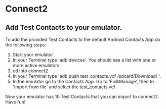 # Connect2

## Add Test Contacts to your emulator.
To add the provided Test Contacts to the default Android Contacts App do the following steps:
1. Start your emulator
2. In your Terminal type 'adb devices'. You should see a list with one or more active emulators
3. cd into connect2
4. In your Terminal type 'adb push test_contacts.vcf /sdcard/Download/
'. 
5. In the emulator go to the Contacts App. Go to 'Fix&Manage', then to 'Import from file' and select the test_contacts.vcf

Now your emulator has 10 Test Contacts that you can import to connect2. Have fun!